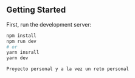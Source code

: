 ## Getting Started

First, run the development server:

```bash
npm install
npm run dev
# or
yarn insrall
yarn dev

Proyecto personal y a la vez un reto personal